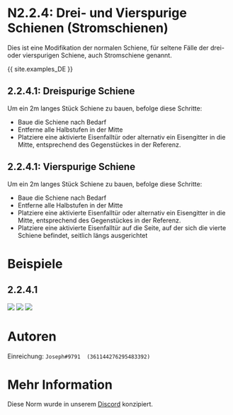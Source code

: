 # N2.2.4: Drei- und Vierspurige Schienen (Stromschienen)

Dies ist eine Modifikation der normalen Schiene, für seltene Fälle der drei- oder vierspurigen Schiene, auch Stromschiene genannt.

{{ site.examples_DE }}

## 2.2.4.1: Dreispurige Schiene

Um ein 2m langes Stück Schiene zu bauen, befolge diese Schritte:
* Baue die Schiene nach Bedarf
* Entferne alle Halbstufen in der Mitte
* Platziere eine aktivierte Eisenfalltür oder alternativ ein Eisengitter in die Mitte, entsprechend des Gegenstückes in der Referenz.

## 2.2.4.1: Vierspurige Schiene

Um ein 2m langes Stück Schiene zu bauen, befolge diese Schritte:
* Baue die Schiene nach Bedarf
* Entferne alle Halbstufen in der Mitte
* Platziere eine aktivierte Eisenfalltür oder alternativ ein Eisengitter in die Mitte, entsprechend des Gegenstückes in der Referenz.
* Platziere eine aktivierte Eisenfalltür auf die Seite, auf der sich die vierte Schiene befindet, seitlich längs ausgerichtet 

# Beispiele

## 2.2.4.1
![](https://media.discordapp.net/attachments/708274594414592031/711690820746739802/2020-05-18_21.33.06.png?width=1248&height=746)
![](https://media.discordapp.net/attachments/708274594414592031/711690822189318174/2020-05-18_21.33.28.png?width=1248&height=746)
![](https://media.discordapp.net/attachments/708274594414592031/711690824248983632/2020-05-18_21.33.36.png?width=1248&height=746)

# Autoren

Einreichung: `Joseph#9791  (361144276295483392)`

# Mehr Information

Diese Norm wurde in unserem [Discord](https://discord.com/invite/eXzrZSx) konzipiert.
